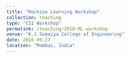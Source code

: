 ```yaml
---
title: "Machine Learning Workshop"
collection: teaching
type: "CSI Workshop"
permalink: /teaching/2016-ML-workshop
venue: "K.J Somaiya College of Engineering"
date: 2016-09-27
location: "Mumbai, India"
---
```

